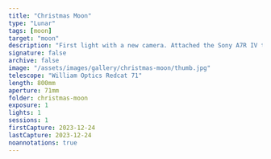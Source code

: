 ```yaml
---
title: "Christmas Moon"
type: "Lunar"
tags: [moon]
target: "moon"
description: "First light with a new camera. Attached the Sony A7R IV to the Redcat 71 with a 2x Barlow lens and captured this image of the moon."
signature: false
archive: false
image: "/assets/images/gallery/christmas-moon/thumb.jpg"
telescope: "William Optics Redcat 71"
length: 800mm
aperture: 71mm
folder: christmas-moon
exposure: 1
lights: 1
sessions: 1
firstCapture: 2023-12-24
lastCapture: 2023-12-24
noannotations: true
---
```

